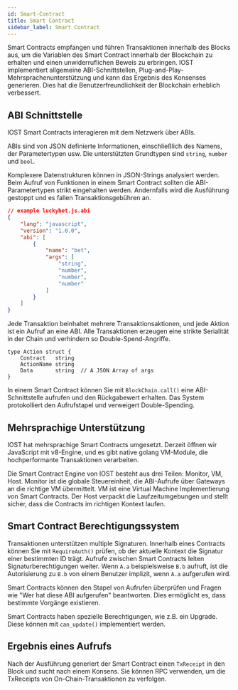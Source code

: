 ```yaml
---
id: Smart-Contract
title: Smart Contract
sidebar_label: Smart Contract
---
```

Smart Contracts empfangen und führen Transaktionen innerhalb des Blocks aus, um die Variablen des Smart Contract innerhalb der Blockchain zu erhalten und einen unwiderruflichen Beweis zu erbringen. IOST implementiert allgemeine ABI-Schnittstellen, Plug-and-Play-Mehrsprachenunterstützung und kann das Ergebnis des Konsenses generieren. Dies hat die Benutzerfreundlichkeit der Blockchain erheblich verbessert.


## ABI Schnittstelle

IOST Smart Contracts interagieren mit dem Netzwerk über ABIs.

ABIs sind von JSON definierte Informationen, einschließlich des Namens, der Parametertypen usw. Die unterstützten Grundtypen sind `string`, `number` und `bool`.

Komplexere Datenstrukturen können in JSON-Strings analysiert werden. Beim Aufruf von Funktionen in einem Smart Contract sollten die ABI-Parametertypen strikt eingehalten werden. Andernfalls wird die Ausführung gestoppt und es fallen Transaktionsgebühren an.

```json
// example luckybet.js.abi
{
    "lang": "javascript",
    "version": "1.0.0",
    "abi": [
        {
            "name": "bet",
            "args": [
                "string",
                "number",
                "number",
                "number"
            ]
        }
    ]
}
```
Jede Transaktion beinhaltet mehrere Transaktionsaktionen, und jede Aktion ist ein Aufruf an eine ABI. Alle Transaktionen erzeugen eine strikte Serialität in der Chain und verhindern so Double-Spend-Angriffe.
```golang
type Action struct {
	Contract   string  
	ActionName string
	Data       string  // A JSON Array of args
}
```
In einem Smart Contract können Sie mit `BlockChain.call()` eine ABI-Schnittstelle aufrufen und den Rückgabewert erhalten. Das System protokolliert den Aufrufstapel und verweigert Double-Spending.


## Mehrsprachige Unterstützung

IOST hat mehrsprachige Smart Contracts umgesetzt. Derzeit öffnen wir JavaScript mit v8-Engine, und es gibt native golang VM-Module, die hochperformante Transaktionen verarbeiten.

Die Smart Contract Engine von IOST besteht aus drei Teilen: Monitor, VM, Host. Monitor ist die globale Steuereinheit, die ABI-Aufrufe über Gateways an die richtige VM übermittelt. VM ist eine Virtual Machine Implementierung von Smart Contracts. Der Host verpackt die Laufzeitumgebungen und stellt sicher, dass die Contracts im richtigen Kontext laufen.


## Smart Contract Berechtigungssystem

Transaktionen unterstützen multiple Signaturen. Innerhalb eines Contracts können Sie mit `RequireAuth()` prüfen, ob der aktuelle Kontext die Signatur einer bestimmten ID trägt. Aufrufe zwischen Smart Contracts leiten Signaturberechtigungen weiter. Wenn `A.a` beispielsweise `B.b` aufruft, ist die Autorisierung zu `B.b` von einem Benutzer implizit, wenn `A.a` aufgerufen wird.


Smart Contracts können den Stapel von Aufrufen überprüfen und Fragen wie "Wer hat diese ABI aufgerufen" beantworten. Dies ermöglicht es, dass bestimmte Vorgänge existieren.

Smart Contracts haben spezielle Berechtigungen, wie z.B. ein Upgrade. Diese können mit `can_update()` implementiert werden.



## Ergebnis eines Aufrufs

Nach der Ausführung generiert der Smart Contract einen `TxReceipt` in den Block und sucht nach einem Konsens. Sie können RPC verwenden, um die TxReceipts von On-Chain-Transaktionen zu verfolgen.

